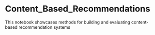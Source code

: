 # Content_Based_Recommendations
This notebook showcases methods for building and evaluating content-based recommendation systems

